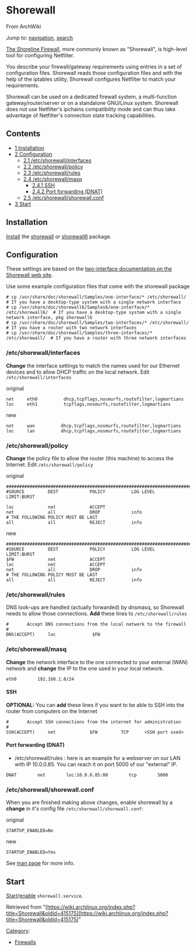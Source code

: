 # Shorewall

From ArchWiki

Jump to: [navigation](#column-one), [search](#searchInput)

[The Shoreline Firewall](http://www.shorewall.net/), more commonly known as "Shorewall", is high-level tool for configuring Netfilter.

You describe your firewall/gateway requirements using entries in a set of configuration files. Shorewall reads those configuration files and with the help of the iptables utility, Shorewall configures Netfilter to match your requirements.

Shorewall can be used on a dedicated firewall system, a multi-function gateway/router/server or on a standalone GNU/Linux system. Shorewall does not use Netfilter's ipchains compatibility mode and can thus take advantage of Netfilter's connection state tracking capabilities.

## Contents

*   [1 Installation](#Installation)
*   [2 Configuration](#Configuration)
    *   [2.1 /etc/shorewall/interfaces](#.2Fetc.2Fshorewall.2Finterfaces)
    *   [2.2 /etc/shorewall/policy](#.2Fetc.2Fshorewall.2Fpolicy)
    *   [2.3 /etc/shorewall/rules](#.2Fetc.2Fshorewall.2Frules)
    *   [2.4 /etc/shorewall/masq](#.2Fetc.2Fshorewall.2Fmasq)
        *   [2.4.1 SSH](#SSH)
        *   [2.4.2 Port forwarding (DNAT)](#Port_forwarding_.28DNAT.29)
    *   [2.5 /etc/shorewall/shorewall.conf](#.2Fetc.2Fshorewall.2Fshorewall.conf)
*   [3 Start](#Start)

## Installation

[Install](/index.php/Install "Install") the [shorewall](https://www.archlinux.org/packages/?name=shorewall) or [shorewall6](https://www.archlinux.org/packages/?name=shorewall6) package.

## Configuration

These settings are based on the [two-interface documentation on the Shorewall web site](http://www.shorewall.net/two-interface.htm).

Use some example configuration files that come with the shorewall package

```
# cp /usr/share/doc/shorewall/Samples/one-interface/* /etc/shorewall/     # If you have a desktop-type system with a single network interface
# cp /usr/share/doc/shorewall6/Samples6/one-interface/* /etc/shorewall6/  # If you have a desktop-type system with a single network interface, pkg shorewall6
# cp /usr/share/doc/shorewall/Samples/two-interfaces/* /etc/shorewall/    # If you have a router with two network interfaces
# cp /usr/share/doc/shorewall/Samples/three-interfaces/* /etc/shorewall/  # If you have a router with three network interfaces

```

### /etc/shorewall/interfaces

**Change** the interface settings to match the names used for our Ethernet devices and to allow DHCP traffic on the local network. Edit `/etc/shorewall/interfaces`

original

```
net     eth0          dhcp,tcpflags,nosmurfs,routefilter,logmartians
loc     eth1          tcpflags,nosmurfs,routefilter,logmartians

```

new

```
net     wan          dhcp,tcpflags,nosmurfs,routefilter,logmartians
loc     lan          dhcp,tcpflags,nosmurfs,routefilter,logmartians

```

### /etc/shorewall/policy

**Change** the policy file to allow the router (this machine) to access the Internet. Edit `/etc/shorewall/policy`

original

```
###############################################################################
#SOURCE         DEST            POLICY          LOG LEVEL       LIMIT:BURST

loc             net             ACCEPT
net             all             DROP            info
# THE FOLLOWING POLICY MUST BE LAST
all             all             REJECT          info

```

new

```
###############################################################################
#SOURCE         DEST            POLICY          LOG LEVEL       LIMIT:BURST
$FW             net             ACCEPT
loc             net             ACCEPT
net             all             DROP            info
# THE FOLLOWING POLICY MUST BE LAST
all             all             REJECT          info

```

### /etc/shorewall/rules

DNS look-ups are handled (actually forwarded) by dnsmasq, so Shorewall needs to allow those connections. **Add** these lines to `/etc/shorewall/rules`

```
#       Accept DNS connections from the local network to the firewall
#
DNS(ACCEPT)     loc              $FW

```

### /etc/shorewall/masq

**Change** the network interface to the one connected to your external (WAN) network and **change** the IP to the one used in your local network.

```
eth0        192.168.1.0/24

```

#### SSH

**OPTIONAL:** You can **add** these lines if you want to be able to SSH into the router from computers on the Internet

```
#       Accept SSH connections from the internet for administration
#
SSH(ACCEPT)     net             $FW         TCP      <SSH port used>

```

#### Port forwarding (DNAT)

*   /etc/shorewall/rules : here is an example for a webserver on our LAN with IP 10.0.0.85\. You can reach it on port 5000 of our "external" IP.

```
DNAT        net        loc:10.0.0.85:80        tcp        5000

```

### /etc/shorewall/shorewall.conf

When you are finished making above changes, enable shorewall by a **change** in it's config file `/etc/shorewall/shorewall.conf`:

original

```
STARTUP_ENABLED=No

```

new

```
STARTUP_ENABLED=Yes

```

See [man page](http://shorewall.net/manpages/shorewall.conf.html) for more info.

## Start

[Start](/index.php/Start "Start")/[enable](/index.php/Enable "Enable") `shorewall.service`.

Retrieved from "[https://wiki.archlinux.org/index.php?title=Shorewall&oldid=415175](https://wiki.archlinux.org/index.php?title=Shorewall&oldid=415175)"

[Category](/index.php/Special:Categories "Special:Categories"):

*   [Firewalls](/index.php/Category:Firewalls "Category:Firewalls")